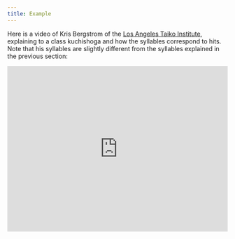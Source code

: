 ```yaml
---
title: Example
---
```


Here is a video of Kris Bergstrom of the <a href="https://taiko.la/" target="_blank">Los Angeles Taiko Institute</a>, explaining to a class kuchishoga and how the syllables correspond to hits. Note that his syllables are slightly different from the syllables explained in the previous section:

<div style="padding:75% 0 0 0;position:relative;"><iframe src="https://player.vimeo.com/video/183676943?h=e17c4da7c7" style="position:absolute;top:0;left:0;width:100%;height:100%;" frameborder="0" allow="autoplay; fullscreen; picture-in-picture" allowfullscreen></iframe></div><script src="https://player.vimeo.com/api/player.js"></script>
